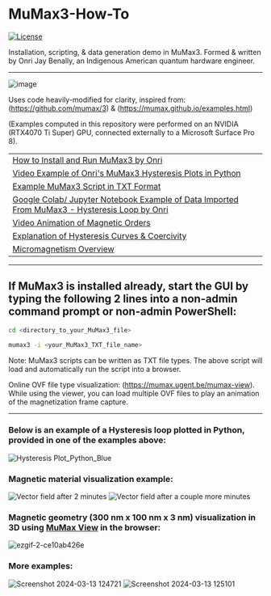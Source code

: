 # MuMax3-How-To

[![License](https://img.shields.io/badge/GNU-General_Public_License_v3.0-green)](https://choosealicense.com/licenses/gpl-3.0/)

Installation, scripting, & data generation demo in MuMax3. Formed & written by Onri Jay Benally, an Indigenous American quantum hardware engineer.
______________________________________________________________________________________________________________________________________________________
![image](https://github.com/OJB-Quantum/MuMax3-How-To/assets/88035770/4decf8c2-2a28-45b6-8d8d-220401dbfc4f)

Uses code heavily-modified for clarity, inspired from: (https://github.com/mumax/3) & (https://mumax.github.io/examples.html)

(Examples computed in this repository were performed on an NVIDIA (RTX4070 Ti Super) GPU, connected externally to a Microsoft Surface Pro 8).

||
|-----------|
| [How to Install and Run MuMax3 by Onri](https://github.com/OJB-Quantum/MuMax3-How-To/blob/main/Installing%20and%20Running%20MuMax3%20by%20Onri%20Jay%20Benally.pdf) |
| [Video Example of Onri's MuMax3 Hysteresis Plots in Python](https://youtu.be/YCUwEaX9SrI?si=I_m6b0n1USWKunFJ) |
| [Example MuMax3 Script in TXT Format](https://github.com/OJB-Quantum/MuMax3-How-To/blob/main/MuMax3_Hysteresis_Loop_Example.txt) |
| [Google Colab/ Jupyter Notebook Example of Data Imported From MuMax3 - Hysteresis Loop by Onri](https://github.com/OJB-Quantum/MuMax3-How-To/blob/main/Python%20Code_MuMax3%20Data%20Plots/Hysteresis_Loop_Example_2_by_MuMax_Locally_Run.ipynb) |
| [Video Animation of Magnetic Orders](https://youtu.be/X4hEEzAGyhM?si=5Lpkqnvpjs6UKjUY) |
| [Explanation of Hysteresis Curves & Coercivity](https://youtu.be/rGgKK3-wep4?si=bQ1aQ5gz3IZlJ2Qt) |
| [Micromagnetism Overview](http://micromagnetics.org/micromagnetism/) |
______________________________________________________________________________________________________________________________________________________
## If MuMax3 is installed already, start the GUI by typing the following 2 lines into a non-admin command prompt or non-admin PowerShell:
```bash
cd <directory_to_your_MuMax3_file>
```
```bash
mumax3 -i <your_MuMax3_TXT_file_name>
```

Note: MuMax3 scripts can be written as TXT file types. The above script will load and automatically run the script into a browser.

Online OVF file type visualization: (https://mumax.ugent.be/mumax-view). While using the viewer, you can load multiple OVF files to play an animation of the magnetization frame capture.
________________________________________________________________________________________________________________________________________________________
### Below is an example of a Hysteresis loop plotted in Python, provided in one of the examples above:
![Hysteresis Plot_Python_Blue](https://github.com/OJB-Quantum/MuMax3-How-To/assets/88035770/9df5d4aa-7bf2-439f-a7d6-d9862b5a283f)

### Magnetic material visualization example:
![Vector field after 2 minutes](https://github.com/OJB-Quantum/MuMax3-How-To/assets/88035770/30d1d710-f5a2-48e2-9b01-9162b3aedf91) ![Vector field after a couple more minutes](https://github.com/OJB-Quantum/MuMax3-How-To/assets/88035770/5eb4bf8a-cb1b-48c6-a422-6b3b72010f8f)

### Magnetic geometry (300 nm x 100 nm x 3 nm) visualization in 3D using [MuMax View](https://mumax.ugent.be/mumax-view) in the browser:
![ezgif-2-ce10ab426e](https://github.com/OJB-Quantum/MuMax3-How-To/assets/88035770/40d7ff7a-e8bb-4438-9cd8-eeff2aa36a89)

### More examples:
![Screenshot 2024-03-13 124721](https://github.com/OJB-Quantum/MuMax3-How-To/assets/88035770/4f6f514b-a03d-4e99-861a-53e36d6196f9)
![Screenshot 2024-03-13 125101](https://github.com/OJB-Quantum/MuMax3-How-To/assets/88035770/a583f8b5-8fa5-4ee7-8e5c-7163c567cb28)

